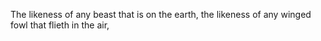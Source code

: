 The likeness of any beast that is on the earth, the likeness of any winged fowl that flieth in the air,
